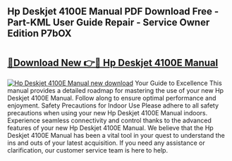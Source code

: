 ## Hp Deskjet 4100E Manual PDF Download Free - Part-KML User Guide Repair - Service Owner Edition P7bOX

# <h2><a href="http://bc44007.oget.top/?id=Hp+Deskjet+4100E+Manual">🔗Download New 👉🔴 Hp Deskjet 4100E Manual</a></h2>

[![Hp Deskjet 4100E Manual new download](https://i.imgur.com/5g1atiW.png)](http://bc44007.oget.top/?id=Hp+Deskjet+4100E+Manual)
Your Guide to Excellence This manual provides a detailed roadmap for mastering the use of your new Hp Deskjet 4100E Manual. Follow along to ensure optimal performance and enjoyment. Safety Precautions for Indoor Use Please adhere to all safety precautions when using your new Hp Deskjet 4100E Manual indoors. Experience seamless connectivity and control thanks to the advanced features of your new Hp Deskjet 4100E Manual. We believe that the Hp Deskjet 4100E Manual has been a vital tool in your quest to understand the ins and outs of your latest acquisition. If you need any assistance or clarification, our customer service team is here to help.
